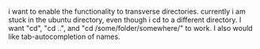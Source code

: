 i want to enable the functionality to transverse directories. currently i am stuck in the ubuntu directory, even though i cd to a different directory. I want "cd", "cd ..", and "cd /some/folder/somewhere/" to work. I also would like tab-autocompletion of names.